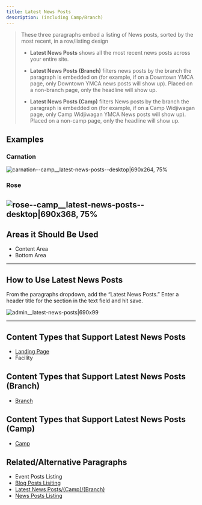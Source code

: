 ```yaml
---
title: Latest News Posts
description: (including Camp/Branch)
---
```



> These three paragraphs embed a listing of News posts, sorted by the most recent, in a row/listing design
>
> * **Latest News Posts** shows all the most recent news posts across your entire site.
>
>* **Latest News Posts (Branch)** filters news posts by the branch the paragraph is embedded on (for example, if on a Downtown YMCA page, only Downtown YMCA news posts will show up). Placed on a non-branch page, only the headline will show up.
>
> * **Latest News Posts (Camp)** filters News posts by the branch the paragraph is embedded on (for example, if on a Camp Widjiwagan page, only Camp Widjiwagan YMCA News posts will show up). Placed on a non-camp page, only the headline will show up.

## Examples

### Carnation
![carnation--camp__latest-news-posts--desktop|690x264, 75%](upload://xjcY3wRWQuFlVKyZMInQfmJwGKk.png)

### Rose
![rose--camp__latest-news-posts--desktop|690x368, 75%](upload://tcmJaSLmYZKSICEYmgam6XxLO1Y.png)
---

## Areas it Should Be Used

* Content Area
* Bottom Area

---

## How to Use Latest News Posts
From the paragraphs dropdown, add the “Latest News Posts.” Enter a header title for the section in the text field and hit save.

![admin__latest-news-posts|690x99](upload://wBKVUT6i5uSSb4pfZrtou4fiImR.png)

---
## Content Types that Support Latest News Posts

* [Landing Page](https://community.openymca.org/t/landing-page-content-types-open-y-user-docs/667/2)
* Facility

## Content Types that Support Latest News Posts (Branch)

* [Branch](https://community.openymca.org/t/branch-content-types-open-y-user-docs/685/2)

## Content Types that Support Latest News Posts (Camp)

* [Camp](https://community.openymca.org/t/camp-content-types-user-docs/690/2)

## Related/Alternative Paragraphs

* Event Posts Listing
* [Blog Posts Lisiting](https://community.openymca.org/t/blog-posts-listing-paragraphs-open-y-user-docs/705/2)
* [Latest News Posts/(Camp)/(Branch)](https://community.openymca.org/t/latest-news-posts-including-camp-branch-paragraphs-open-y-user-docs/718/2)
* [News Posts Listing](https://community.openymca.org/t/news-posts-listing-paragraphs-open-y-user-docs/721/2)